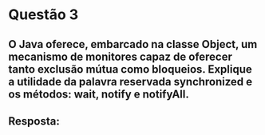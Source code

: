# Questão 3
## O Java oferece, embarcado na classe Object, um mecanismo de monitores capaz de oferecer tanto exclusão mútua como bloqueios. Explique a utilidade da palavra reservada synchronized e os métodos: wait, notify e notifyAll.

## Resposta:
